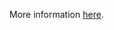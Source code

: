 More information [here](https://docs.prismacloud.io/en/enterprise-edition/policy-reference/docker-policies/docker-policy-index/ensure-docker-apt-authenticated).
